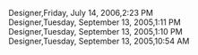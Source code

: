 ﻿Designer,Friday, July 14, 2006,2:23 PM  Designer,Tuesday, September 13, 2005,1:11 PM  Designer,Tuesday, September 13, 2005,1:10 PM  Designer,Tuesday, September 13, 2005,10:54 AM